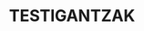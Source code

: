 ---
title : "TESTIGANTZAK"
testimonial_slider:
# slider item loop
- name : "Antxon Aguerremendi"
  image : "images/clients/client1.jpg"
  # designation : "CEO, RANDOM COMPANY"
  content : "Orain dela 6 hilabete inguru hasi nintzen Martillo Txikin, astero joateko irrikatzen nago. Aire bateria-jolea bikaina nintzen, baina pausoa ematea eta behar bezala egitea erabaki nuen. Igor irakasle bikaina da. Oso gogotsu eta pazientzia duena ... Nahiago nuke lehenago hasi izana! ."
            
# slider item loop
- name : "Ander Alloa"
  image : "images/clients/client2.jpg"
  # designation : "CEO, RANDOM COMPANY"
  content : "Igor bateria jotzaile izugarria eta irakasle bokazional bikaina da. Arreta handia jartzen du eta bere pazientzia maila ez du parekorik. Igorrengana joan nintzen bateria jotzaile autodidakta gisa, aspaldi aurrera egiteari uzten ez zidaten ohitura txarrez eta teknika okerrez josita. Dagoeneko bidea erakusten ari zait eta ezin dut itxaron hau nora doan ikusteko."
            
# slider item loop
- name : "Ireber Biurrun"
  image : "images/clients/client3.jpg"
  # designation : "CEO, RANDOM COMPANY"
  content : "Igor eta Martillo Txiki Eskola ustekabean aurkitu ditut eta oso pozik nago. Igor oso pazientea eta argia da irakaskuntzan eta oso ona da hasiberri musikala ez denarentzat oinarrizko irakasten, musika irakurtzen irakastea barne. Oso gomendatua!"

# custom style
custom_class: "" 
custom_attributes: "" 
custom_css: ""
---